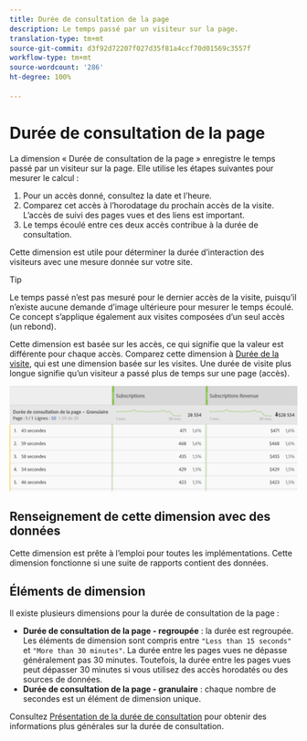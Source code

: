 ```yaml
---
title: Durée de consultation de la page
description: Le temps passé par un visiteur sur la page.
translation-type: tm+mt
source-git-commit: d3f92d72207f027d35f81a4ccf70d01569c3557f
workflow-type: tm+mt
source-wordcount: '286'
ht-degree: 100%

---
```



# Durée de consultation de la page

La dimension « Durée de consultation de la page » enregistre le temps passé par un visiteur sur la page. Elle utilise les étapes suivantes pour mesurer le calcul :

1. Pour un accès donné, consultez la date et l’heure.
2. Comparez cet accès à l’horodatage du prochain accès de la visite. L’accès de suivi des pages vues et des liens est important.
3. Le temps écoulé entre ces deux accès contribue à la durée de consultation.

Cette dimension est utile pour déterminer la durée d’interaction des visiteurs avec une mesure donnée sur votre site.

>[!TIP]
>
>Le temps passé n’est pas mesuré pour le dernier accès de la visite, puisqu’il n’existe aucune demande d’image ultérieure pour mesurer le temps écoulé. Ce concept s’applique également aux visites composées d’un seul accès (un rebond).

Cette dimension est basée sur les accès, ce qui signifie que la valeur est différente pour chaque accès. Comparez cette dimension à [Durée de la visite](time-spent-per-visit.md), qui est une dimension basée sur les visites. Une durée de visite plus longue signifie qu’un visiteur a passé plus de temps sur une page (accès).

![Durée de consultation de la page](../metrics/assets/time-spent2.png)

## Renseignement de cette dimension avec des données

Cette dimension est prête à l’emploi pour toutes les implémentations. Cette dimension fonctionne si une suite de rapports contient des données.

## Éléments de dimension

Il existe plusieurs dimensions pour la durée de consultation de la page :

* **Durée de consultation de la page - regroupée** : la durée est regroupée. Les éléments de dimension sont compris entre `"Less than 15 seconds"` et `"More than 30 minutes"`. La durée entre les pages vues ne dépasse généralement pas 30 minutes. Toutefois, la durée entre les pages vues peut dépasser 30 minutes si vous utilisez des accès horodatés ou des sources de données.
* **Durée de consultation de la page - granulaire** : chaque nombre de secondes est un élément de dimension unique.

Consultez [Présentation de la durée de consultation](../metrics/time-spent.md) pour obtenir des informations plus générales sur la durée de consultation.
